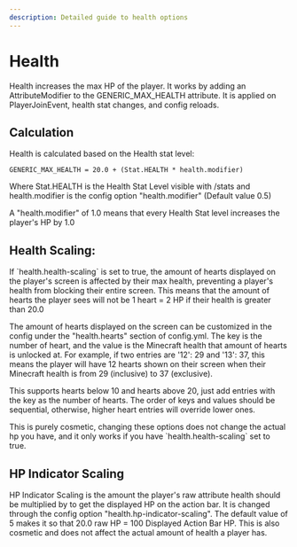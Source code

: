 ```yaml
---
description: Detailed guide to health options
---
```


# Health

Health increases the max HP of the player. It works by adding an AttributeModifier to the GENERIC\_MAX\_HEALTH attribute. It is applied on PlayerJoinEvent, health stat changes, and config reloads.

## Calculation

Health is calculated based on the Health stat level:

`GENERIC_MAX_HEALTH = 20.0 + (Stat.HEALTH * health.modifier)`

Where Stat.HEALTH is the Health Stat Level visible with /stats and health.modifier is the config option "health.modifier" (Default value 0.5)

A "health.modifier" of 1.0 means that every Health Stat level increases the player's HP by 1.0

## Health Scaling:

If \`health.health-scaling\` is set to true, the amount of hearts displayed on the player's screen is affected by their max health, preventing a player's health from blocking their entire screen. This means that the amount of hearts the player sees will not be 1 heart = 2 HP if their health is greater than 20.0

The amount of hearts displayed on the screen can be customized in the config under the "health.hearts" section of config.yml. The key is the number of heart, and the value is the Minecraft health that amount of hearts is unlocked at. For example, if two entries are '12': 29 and '13': 37, this means the player will have 12 hearts shown on their screen when their Minecraft health is from 29 (inclusive) to 37 (exclusive).

This supports hearts below 10 and hearts above 20, just add entries with the key as the number of hearts. The order of keys and values should be sequential, otherwise, higher heart entries will override lower ones.

This is purely cosmetic, changing these options does not change the actual hp you have, and it only works if you have \`health.health-scaling\` set to true.

## HP Indicator Scaling

HP Indicator Scaling is the amount the player's raw attribute health should be multiplied by to get the displayed HP on the action bar. It is changed through the config option "health.hp-indicator-scaling". The default value of 5 makes it so that 20.0 raw HP = 100 Displayed Action Bar HP. This is also cosmetic and does not affect the actual amount of health a player has.
